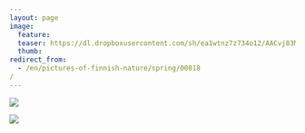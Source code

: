 ```yaml
---
layout: page
image:
  feature:
  teaser: https://dl.dropboxusercontent.com/sh/ea1wtnz7z734o12/AACvj83M7kwYHHF63ozXL0aWa/luontokuvat/kev%C3%A4t/DSC05103-245px.jpg
  thumb:
redirect_from:
  - /en/pictures-of-finnish-nature/spring/00018/
---
```


[![](https://dl.dropboxusercontent.com/sh/ea1wtnz7z734o12/AACGb7S5sieE9xdH29FilEZ-a/luontokuvat/kev%C3%A4t/DSC05096-800px.jpg)](https://dl.dropboxusercontent.com/sh/ea1wtnz7z734o12/AACiNhGW0m7y9kFuhq3FSzh9a/luontokuvat/kev%C3%A4t/DSC05096.jpg)

[![](https://dl.dropboxusercontent.com/sh/ea1wtnz7z734o12/AADfNCHaN6gR6GiX3ynYuOMFa/luontokuvat/kev%C3%A4t/DSC05103-800px.jpg)](https://dl.dropboxusercontent.com/sh/ea1wtnz7z734o12/AAD4m-ohP0rrTMg3xrNG5ndba/luontokuvat/kev%C3%A4t/DSC05103.jpg)
